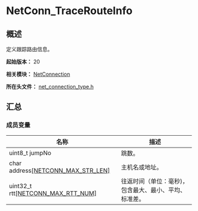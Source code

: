 # NetConn_TraceRouteInfo

## 概述

定义跟踪路由信息。

**起始版本：** 20

**相关模块：** [NetConnection](capi-netconnection.md)

**所在头文件：** [net_connection_type.h](capi-net-connection-type-h.md)

## 汇总

### 成员变量

| 名称 | 描述 |
| -- | -- |
| uint8_t jumpNo | 跳数。 |
| char address[[NETCONN_MAX_STR_LEN]](capi-net-connection-type-h.md#宏定义) | 主机名或地址。 |
| uint32_t rtt[[NETCONN_MAX_RTT_NUM]](capi-net-connection-type-h.md#宏定义) | 往返时间（单位：毫秒)，包含最大、最小、平均、标准差。 |